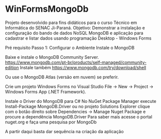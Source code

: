 # WinFormsMongoDb

Projeto desenvolvido para fins didáticos para o curso Técnico em Informática do SENAC Ji-Paraná.
Objetivo: Demonstrar a instalação e configuração do bando de dados NoSQL MongoDB e aplicação para cadastrar e listar dados usando programação Desktop - Windows Forms

Pré requisito
Passo 1: Configurar o Ambiente
Instale o MongoDB

Baixe e instale o MongoDB Community Server.
https://www.mongodb.com/pt-br/products/self-managed/community-edition
Instale também 
https://www.mongodb.com/try/download/shell

Ou use o MongoDB Atlas (versão em nuvem) se preferir.

Crie um projeto Windows Forms no Visual Studio
File → New → Project → Windows Forms App (.NET Framework).

Instale o Driver do MongoDB para C#
No NuGet Package Manager execute Install-Package MongoDB.Driver
ou no projeto Solutions Explorer clique com o botão direito sobre Dependencies → Manage Nuget Package e procure a dependência MongoDB.Driver
Para saber mais acesse o portal nuget.org e faça uma pesquisa por MongoDb

A partir daqui basta dar sequência na criação da aplicação




